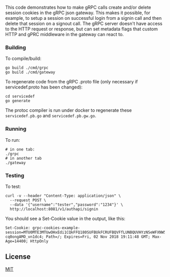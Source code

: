
This code demonstrates how to make gRPC calls create and/or delete session cookies in the gRPC json gateway.  This makes it possible, for example, to setup a session on successful login from a signin call and then delete that session on a signout call.  The gRPC server doesn't have access to the HTTP request or response, but can set metadata flags that custom HTTP and gPRC middleware in the gateway can react to.

### Building
To compile/build:
```
go build ./cmd/grpc
go build ./cmd/gateway
```

To regenerate code from the gRPC .proto file (only necessary if servicedef.proto has been changed):
```
cd servicedef
go generate
```
The protoc compiler is run under docker to regenerate these `servicedef.pb.go` and `servicedef.pb.gw.go`.

### Running
To run:
```
# in one tab:
./grpc
# in another tab
./gateway
```

### Testing
To test:
```
curl -v --header "Content-Type: application/json" \
  --request POST \
  --data '{"username":"tester","password":"1234"}' \
  http://localhost:8081/v1/authapi/signin
```
You should see a Set-Cookie value in the output, like this:

```
Set-Cookie: grpc-cookies-example-session=MTU0MTE3MTUwOHxEdi1CQkFFQ180SUFBUkFCRUFBQVFfLUNBQUVHYzNSeWFXNW5EQWdBQm5WelpYSkpaQTBxYldGcGJpNVRaWE56YVc5dV80TURBUUVIVTJWemMybHZiZ0hfaEFBQkFRRUdWWE5sY2tsRUFRUUFBQUFKXzRRR0FmMERBNW9BfG1GuOnjcScQCaptcXYeKBjbhYG-cq0ongAMO_vn1dc4; Path=/; Expires=Fri, 02 Nov 2018 19:11:48 GMT; Max-Age=14400; HttpOnly
```

## License
[MIT](https://github.com/youngderekm/grpc-cookies-example/blob/master/LICENSE)
